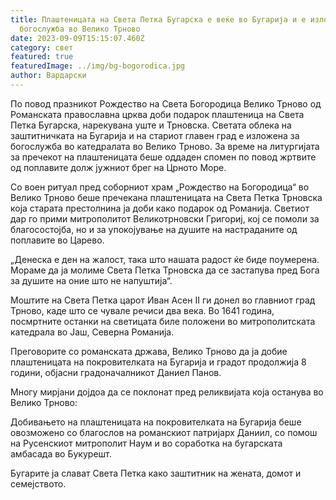 ```yaml
---
title: Плаштеницата на Света Петка Бугарска е веќе во Бугарија и е изложена за
  богослужба во Велико Трново
date: 2023-09-09T15:15:07.460Z
category: свет
featured: true
featuredImage: ../img/bg-bogorodica.jpg
author: Вардарски
---
```

<!--StartFragment-->

По повод празникот Рождество на Света Богородица Велико Трново од Романската православна црква доби подарок плаштеница на Света Петка Бугарска, нарекувана уште и Трновска. Светата облека на заштитничката на Бугарија и на стариот главен град е изложена за богослужба во катедралата во Велико Трново. За време на литургијата за пречекот на плаштеницата беше оддаден спомен по повод жртвите од поплавите долж јужниот брег на Црното Море.

Со воен ритуал пред соборниот храм „Рождество на Богородица“ во Велико Трново беше пречекана плаштеницата на Света Петка Трновска која старата престолнина ја доби како подарок од Романија. Светиот дар го прими митрополитот Великотрновски Григориј, кој се помоли за благосостојба, но и за упокојување на душите на настраданите од поплавите во Царево.

„Денеска е ден на жалост, така што нашата радост ќе биде поумерена. Мораме да ја молиме Света Петка Трновска да се застапува пред Бога за душите на оние што не напуштија“.

Моштите на Света Петка царот Иван Асен II ги донел во главниот град Трново, каде што се чувале речиси два века. Во 1641 година, посмртните останки на светицата биле положени во митрополитската катедрала во Јаш, Северна Романија.

Преговорите со романската држава, Велико Трново да ја добие плаштеницата на покровителката на Бугарија и градот продолжија 8 години, објасни градоначалникот Даниел Панов.

Многу мирјани дојдоа да се поклонат пред реликвијата која останува во Велико Трново:

Добивањето на плаштеницата на покровителката на Бугарија беше овозможено со благослов на романскиот патријарх Даниил, со помош на Русенскиот митрополит Наум и во соработка на бугарската амбасада во Букурешт.

Бугарите ја слават Света Петка како заштитник на жената, домот и семејството.



<!--EndFragment-->